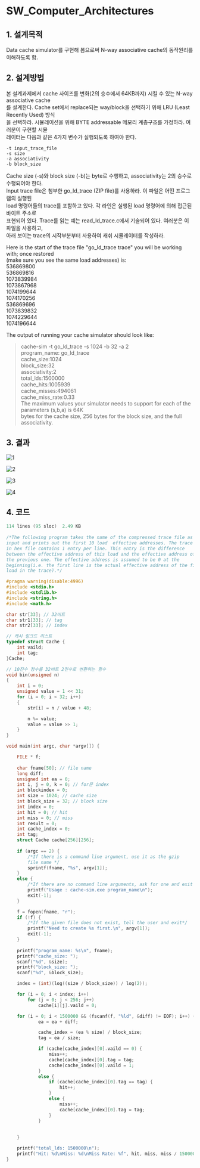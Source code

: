 # SW_Computer_Architectures

## 1. 설계목적
Data cache simulator를 구현해 봄으로써 N-way associative cache의 동작원리를 이해하도록 함.

## 2. 설계방법
본 설계과제에서 cache 사이즈를 변화(2의 승수에서 64KB까지) 시킬 수 있는 N-way associative cache  
를 설계한다. Cache set에서 replace되는 way/block을 선택하기 위해 LRU (Least Recently Used) 방식  
을 선택하라. 시뮬레이션을 위해 BYTE addressable 메모리 계층구조를 가정하라. 여러분이 구현할 시뮬  
레이터는 다음과 같은 4가지 변수가 실행되도록 하여야 한다.  

```
-t input_trace_file
-s size
-a associativity
-b block_size
```

Cache size (-s)와 block size (-b)는 byte로 수행하고, associativity는 2의 승수로 수행되어야 한다.  
Input trace file은 첨부한 go_ld_trace (ZIP file)를 사용하라. 이 파일은 어떤 프로그램의 실행된  
load 명령어들의 trace를 포함하고 있다. 각 라인은 실행된 load 명령어에 의해 접근된 바이트 주소로  
표현되어 있다. Trace를 읽는 예는 read_ld_trace.c에서 기술되어 있다. 여러분은 이 파일을 사용하고,  
아래 보이는 trace의 시작부분부터 사용하여 캐쉬 시뮬레이터를 작성하라.  

Here is the start of the trace file "go_ld_trace trace" you will be working with; once restored  
(make sure you see the same load addresses) is:  
536869800  
536869816  
1073839984  
1073867968  
1074199644  
1074170256  
536869696  
1073839832  
1074229644  
1074196644  

The output of running your cache simulator should look like:  
>cache-sim -t go_ld_trace -s 1024 -b 32 -a 2  
program_name: go_ld_trace  
cache_size:1024  
block_size:32  
associativity:2  
total_lds:1500000  
cache_hits:1005939  
cache_misses:494061  
cache_miss_rate:0.33  
The maximum values your simulator needs to support for each of the parameters (s,b,a) is 64K  
bytes for the cache size, 256 bytes for the block size, and the full associativity.  

## 3. 결과
![1](https://user-images.githubusercontent.com/58457978/70210572-5baf0d00-1776-11ea-8e28-b82a1c8a881c.png)

![2](https://user-images.githubusercontent.com/58457978/70210573-5baf0d00-1776-11ea-97fc-8716d62182ee.png)

![3](https://user-images.githubusercontent.com/58457978/70210570-5b167680-1776-11ea-974a-22d5213bc576.png)

![4](https://user-images.githubusercontent.com/58457978/70210571-5baf0d00-1776-11ea-836e-e229eca1c957.png)

## 4. 코드
```c
114 lines (95 sloc)  2.49 KB
  
/*The following program takes the name of the compressed trace file as
input and prints out the first 10 load  effective addresses. The trace
in hex file contains 1 entry per line. This entry is the difference
between the effective address of this load and the effective address of
the previous one. The effective address is assumed to be 0 at the
beginning(i.e. the first line is the actual effective address of the first
load in the trace).*/

#pragma warning(disable:4996)
#include <stdio.h>
#include <stdlib.h>
#include <string.h>
#include <math.h>

char str[33]; // 32비트
char str1[33]; // tag
char str2[33]; // index

// 캐시 링크드 리스트
typedef struct Cache {
	int vaild;
	int tag;
}Cache;

// 10진수 정수를 32비트 2진수로 변환하는 함수
void bin(unsigned n)
{
	int i = 0;
	unsigned value = 1 << 31;
	for (i = 0; i < 32; i++)
	{
		str[i] = n / value + 48;

		n %= value;
		value = value >> 1;
	}
}

void main(int argc, char *argv[]) {

	FILE * f;
	
	char fname[50]; // file name
	long diff;
	unsigned int ea = 0;
	int i, j = 0, k = 0; // for문 index
	int blockindex = 0;
	int size = 1024; // cache size
	int block_size = 32; // block size
	int index = 0;
	int hit = 0; // hit
	int miss = 0; // miss
	int result = 0;
	int cache_index = 0;
	int tag;
	struct Cache cache[256][256];
	
	if (argc == 2) {
		/*If there is a command line argument, use it as the gzip
		file name */
		sprintf(fname, "%s", argv[1]);
	} 
	else {
		/*If there are no command line arguments, ask for one and exit */
		printf("Usage : cache-sim.exe program_name\n");
		exit(-1);
	} 

	f = fopen(fname, "r");
	if (!f) {
		/*If the given file does not exist, tell the user and exit*/
		printf("Need to create %s first.\n", argv[1]);
		exit(-1);
	}
	
	printf("program_name: %s\n", fname);
	printf("cache_size: ");
	scanf("%d", &size);
	printf("block_size: ");
	scanf("%d", &block_size);

	index = (int)(log((size / block_size)) / log(2));

	for (i = 0; i < index; i++)
		for (j = 0; j < 256; j++)
			cache[i][j].vaild = 0;

	for (i = 0; i < 1500000 && (fscanf(f, "%ld", &diff) != EOF); i++) {
			ea = ea + diff;

			cache_index = (ea % size) / block_size;
			tag = ea / size;

			if (cache[cache_index][0].vaild == 0) {
				miss++;
				cache[cache_index][0].tag = tag;
				cache[cache_index][0].vaild = 1;
			}
			else {
				if (cache[cache_index][0].tag == tag) {
					hit++;
				}
				else {
					miss++;
					cache[cache_index][0].tag = tag;
				}
			}
		
		
	}

	printf("total_lds: 1500000\n");
	printf("Hit: %d\nMiss: %d\nMiss Rate: %f", hit, miss, miss / 1500000.0);
}
```
